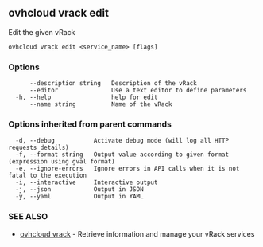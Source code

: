 ## ovhcloud vrack edit

Edit the given vRack

```
ovhcloud vrack edit <service_name> [flags]
```

### Options

```
      --description string   Description of the vRack
      --editor               Use a text editor to define parameters
  -h, --help                 help for edit
      --name string          Name of the vRack
```

### Options inherited from parent commands

```
  -d, --debug           Activate debug mode (will log all HTTP requests details)
  -f, --format string   Output value according to given format (expression using gval format)
  -e, --ignore-errors   Ignore errors in API calls when it is not fatal to the execution
  -i, --interactive     Interactive output
  -j, --json            Output in JSON
  -y, --yaml            Output in YAML
```

### SEE ALSO

* [ovhcloud vrack](ovhcloud_vrack.md)	 - Retrieve information and manage your vRack services

